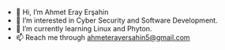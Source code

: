 - 👋 Hi, I’m Ahmet Eray Erşahin
- 👀 I’m interested in Cyber Security and Software Development.
- 🌱 I’m currently learning Linux and Phyton.
- 📫 Reach me through ahmeterayersahin5@gmail.com

<!---
ahmet0eray/ahmet0eray is a ✨ special ✨ repository because its `README.md` (this file) appears on your GitHub profile.
You can click the Preview link to take a look at your changes.
--->
